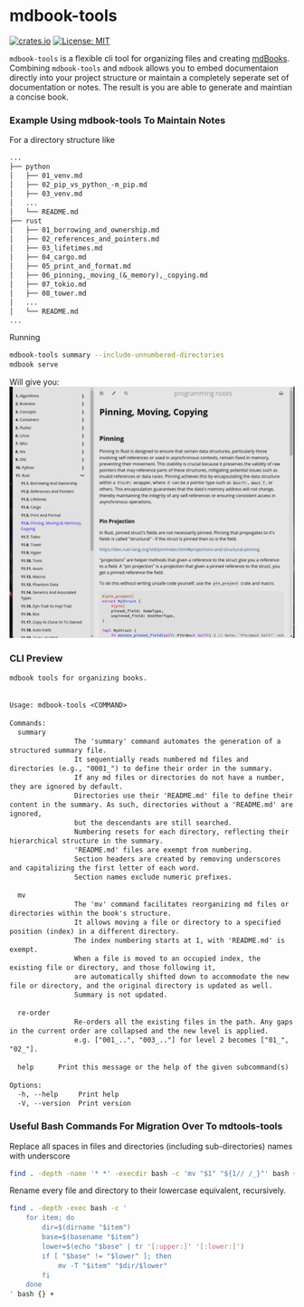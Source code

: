 
# mdbook-tools

[![crates.io](https://img.shields.io/crates/v/mdbook-tools.svg)](https://crates.io/crates/mdbook-tools)
[![License: MIT](https://img.shields.io/badge/license-MIT-purple.svg)](https://opensource.org/licenses/MIT)

`mdbook-tools` is a flexible cli tool for organizing files and creating [mdBooks](https://github.com/rust-lang/mdBook). Combining `mdbook-tools` and `mdbook` allows you to embed documentaion directly into your project structure or maintain a completely seperate set of documentation or notes. The result is you are able to generate and maintian a concise book.

### Example Using mdbook-tools To Maintain Notes
For a directory structure like
```
...
├── python
│   ├── 01_venv.md
│   ├── 02_pip_vs_python_-m_pip.md
│   ├── 03_venv.md
│   ...
│   └── README.md
├── rust
│   ├── 01_borrowing_and_ownership.md
│   ├── 02_references_and_pointers.md
│   ├── 03_lifetimes.md
│   ├── 04_cargo.md
│   ├── 05_print_and_format.md
│   ├── 06_pinning,_moving_(&_memory),_copying.md
│   ├── 07_tokio.md
│   ├── 08_tower.md
│   ...
│   └── README.md
...
```
Running
```bash
mdbook-tools summary --include-unnumbered-directories
mdbook serve
```
Will give you:
![Book Example](assets/outcome_example.png)

### CLI Preview
```
mdbook tools for organizing books.


Usage: mdbook-tools <COMMAND>

Commands:
  summary   
                The 'summary' command automates the generation of a structured summary file.
                It sequentially reads numbered md files and directories (e.g., "0001_") to define their order in the summary. 
                If any md files or directories do not have a number, they are ignored by default. 
                Directories use their 'README.md' file to define their content in the summary. As such, directories without a 'README.md' are ignored,
                but the descendants are still searched.
                Numbering resets for each directory, reflecting their hierarchical structure in the summary.
                'README.md' files are exempt from numbering.
                Section headers are created by removing underscores and capitalizing the first letter of each word.
                Section names exclude numeric prefixes.
                
  mv        
                The 'mv' command facilitates reorganizing md files or directories within the book's structure. 
                It allows moving a file or directory to a specified position (index) in a different directory. 
                The index numbering starts at 1, with 'README.md' is exempt.
                When a file is moved to an occupied index, the existing file or directory, and those following it,
                are automatically shifted down to accommodate the new file or directory, and the original directory is updated as well.
                Summary is not updated.
                
  re-order  
                Re-orders all the existing files in the path. Any gaps in the current order are collapsed and the new level is applied.
                e.g. ["001_..", "003_.."] for level 2 becomes ["01_", "02_"].
                
  help      Print this message or the help of the given subcommand(s)

Options:
  -h, --help     Print help
  -V, --version  Print version
```


### Useful Bash Commands For Migration Over To mdtools-tools
Replace all spaces in files and directories (including sub-directories) names with underscore
```bash
find . -depth -name '* *' -execdir bash -c 'mv "$1" "${1// /_}"' bash {} \;
```
Rename every file and directory to their lowercase equivalent, recursively.
```bash
find . -depth -exec bash -c '
    for item; do
        dir=$(dirname "$item")
        base=$(basename "$item")
        lower=$(echo "$base" | tr '[:upper:]' '[:lower:]')
        if [ "$base" != "$lower" ]; then
            mv -T "$item" "$dir/$lower"
        fi
    done
' bash {} +
```